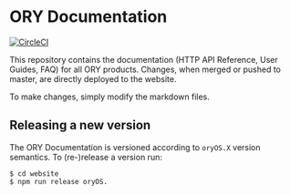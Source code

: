 # ORY Documentation

[![CircleCI](https://circleci.com/gh/ory/docs/tree/master.svg?style=shield)](https://circleci.com/gh/ory/docs/tree/master)

This repository contains the documentation (HTTP API Reference, User Guides, FAQ) for all ORY products. Changes, when merged or pushed to master, are directly deployed to the website.

To make changes, simply modify the markdown files.

## Releasing a new version

The ORY Documentation is versioned according to `oryOS.X` version semantics. To (re-)release a version run:
 
```
$ cd website
$ npm run release oryOS.
```

